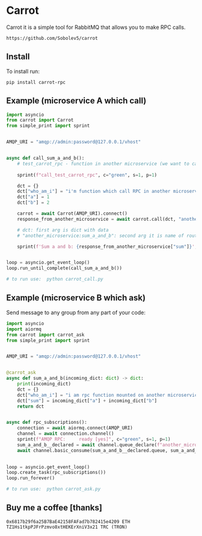 # Carrot
Carrot it is a simple tool for RabbitMQ that allows you to make RPC calls.

```no-highlight
https://github.com/Sobolev5/carrot
```

## Install
To install run:
```no-highlight
pip install carrot-rpc
```

## Example (microservice A which call)

```python
import asyncio
from carrot import Carrot
from simple_print import sprint


AMQP_URI = "amqp://admin:password@127.0.0.1/vhost"


async def call_sum_a_and_b():
    # test_carrot_rpc - function in another microservice (we want to call it)
  
    sprint(f"call_test_carrot_rpc", с="green", s=1, p=1)

    dct = {}
    dct["who_am_i"] = "i'm function which call RPC in another microservice"
    dct["a"] = 1
    dct["b"] = 2

    carrot = await Carrot(AMQP_URI).connect()
    response_from_another_microservice = await carrot.call(dct, "another_microservice:sum_a_and_b")    

    # dct: first arg is dict with data
    # "another_microservice:sum_a_and_b": second arg it is name of routing key (through default AMQP exchange) 

    sprint(f'Sum a and b: {response_from_another_microservice["sum"]}', c="yellow", s=1, p=1)


loop = asyncio.get_event_loop()
loop.run_until_complete(call_sum_a_and_b())

# to run use:  python carrot_call.py
```


## Example (microservice B which ask)

Send message to any group from any part of your code:
```python
import asyncio
import aiormq
from carrot import carrot_ask
from simple_print import sprint


AMQP_URI = "amqp://admin:password@127.0.0.1/vhost"


@carrot_ask
async def sum_a_and_b(incoming_dict: dict) -> dict:
    print(incoming_dict)
    dct = {}
    dct["who_am_i"] = "i am rpc function mounted on another microservice"
    dct["sum"] = incoming_dict["a"] + incoming_dict["b"]
    return dct


async def rpc_subscriptions():
    connection = await aiormq.connect(AMQP_URI)
    channel = await connection.channel()
    sprint(f"AMQP RPC:     ready [yes]", c="green", s=1, p=1)
    sum_a_and_b__declared = await channel.queue_declare(f"another_microservice:sum_a_and_b", durable=False)
    await channel.basic_consume(sum_a_and_b__declared.queue, sum_a_and_b, no_ack=False)  
    

loop = asyncio.get_event_loop()
loop.create_task(rpc_subscriptions())
loop.run_forever()

# to run use:  python carrot_ask.py
```

## Buy me a coffee [thanks]
```no-highlight
0x6817b29f6a25B7BaE42158FAFad7b782415e4209 ETH
TZ1Hs1tkpPJFrPzmvo8xtHEKErXniV3x21 TRC (TRON)
```





